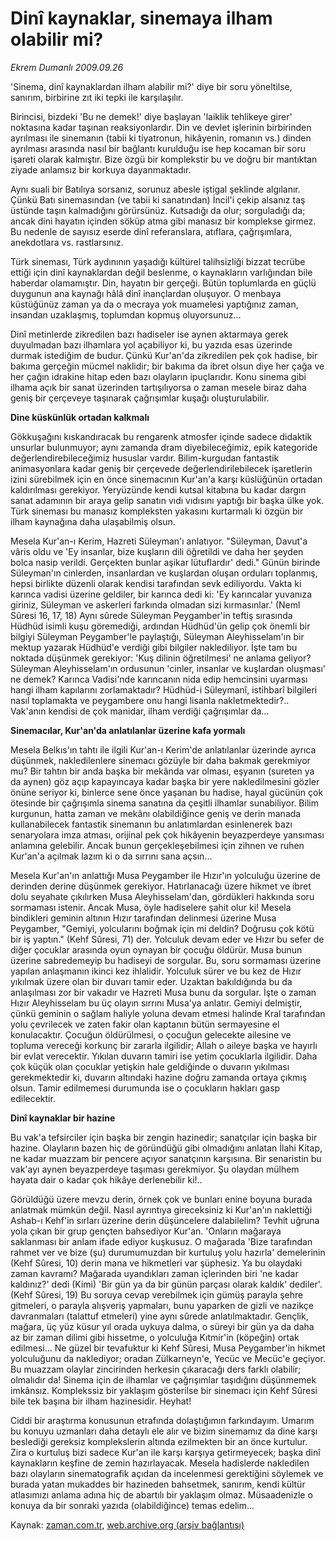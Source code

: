 # Dinî kaynaklar, sinemaya ilham olabilir mi?

*Ekrem Dumanlı 2009.09.26*

<tr><td class="metin" colspan="2" style="padding-top: 20px; padding-left: 5px; ">'Sinema, dinî kaynaklardan ilham alabilir mi?' diye bir soru yöneltilse, sanırım, birbirine zıt iki tepki ile karşılaşılır.</td></tr><tr><td class="metin" colspan="2" style="padding-top: 20px; padding-left: 5px; "><p>Birincisi, bizdeki 'Bu ne demek!' diye başlayan 'laiklik tehlikeye girer' noktasına kadar taşınan reaksiyonlardır. Din ve devlet işlerinin birbirinden ayrılması ile sinemanın (tabii ki tiyatronun, hikâyenin, romanın vs.) dinden ayrılması arasında nasıl bir bağlantı kurulduğu ise hep kocaman bir soru işareti olarak kalmıştır. Bize özgü bir komplekstir bu ve doğru bir mantıktan ziyade anlamsız bir korkuya dayanmaktadır.
<p>Aynı suali bir Batılıya sorsanız, sorunuz abesle iştigal şeklinde algılanır. Çünkü Batı sinemasından (ve tabii ki sanatından) İncil'i çekip alsanız taş üstünde taşın kalmadığını görürsünüz. Kutsadığı da olur; sorguladığı da; ancak dini hayatın içinden söküp atma gibi manasız bir komplekse girmez. Bu nedenle de sayısız eserde dinî referanslara, atıflara, çağrışımlara, anekdotlara vs. rastlarsınız.
<p>Türk sineması, Türk aydınının yaşadığı kültürel talihsizliği bizzat tecrübe ettiği için dinî kaynaklardan değil beslenme, o kaynakların varlığından bile haberdar olamamıştır. Din, hayatın bir gerçeği. Bütün toplumlarda en güçlü duygunun ana kaynağı hâlâ dinî inançlardan oluşuyor. O menbaya küstüğünüz zaman ya da o mecraya yok muamelesi yaptığınız zaman, insandan uzaklaşmış, toplumdan kopmuş oluyorsunuz...
<p>Dinî metinlerde zikredilen bazı hadiseler ise aynen aktarmaya gerek duyulmadan bazı ilhamlara yol açabiliyor ki, bu yazıda esas üzerinde durmak istediğim de budur. Çünkü Kur'an'da zikredilen pek çok hadise, bir bakıma gerçeğin mücmel naklidir; bir bakıma da ibret olsun diye her çağa ve her çağın idrakine hitap eden bazı olayların ipuçlarıdır. Konu sinema gibi ilhama açık bir sanat üzerinden tartışılıyorsa o zaman mesele biraz daha geniş bir çerçeveye taşınarak çağrışımlar kuşağı oluşturulabilir.
<p><b>Dine küskünlük ortadan kalkmalı</b>
<p>Gökkuşağını kıskandıracak bu rengarenk atmosfer içinde sadece didaktik unsurlar bulunmuyor; aynı zamanda dram diyebileceğimiz, epik kategoride değerlendirebileceğimiz hususlar vardır. Bilim-kurgudan fantastik animasyonlara kadar geniş bir çerçevede değerlendirilebilecek işaretlerin izini sürebilmek için en önce sinemacının Kur'an'a karşı küslüğünün ortadan kaldırılması gerekiyor. Yeryüzünde kendi kutsal kitabına bu kadar dargın sanat adamının bir araya gelip sanatın vıdı vıdısını yaptığı bir başka ülke yok. Türk sineması bu manasız kompleksten yakasını kurtarmalı ki özgün bir ilham kaynağına daha ulaşabilmiş olsun.
<p>Mesela Kur'an-ı Kerim, Hazreti Süleyman'ı anlatıyor. "Süleyman, Davut'a vâris oldu ve 'Ey insanlar, bize kuşların dili öğretildi ve daha her şeyden bolca nasip verildi. Gerçekten bunlar aşikar lütuflardır' dedi." Günün birinde Süleyman'ın cinlerden, insanlardan ve kuşlardan oluşan orduları toplanmış, hepsi birlikte düzenli olarak kendisi tarafından sevk ediliyordu. Vakta ki karınca vadisi üzerine geldiler, bir karınca dedi ki: 'Ey karıncalar yuvanıza giriniz, Süleyman ve askerleri farkında olmadan sizi kırmasınlar.' (Neml Sûresi 16, 17, 18) Aynı sûrede Süleyman Peygamber'in teftiş sırasında Hüdhüd isimli kuşu göremediği, ardından Hüdhüd'ün gelip çok önemli bir bilgiyi Süleyman Peygamber'le paylaştığı, Süleyman Aleyhisselam'ın bir mektup yazarak Hüdhüd'e verdiği gibi bilgiler naklediliyor. İşte tam bu noktada düşünmek gerekiyor: 'Kuş dilinin öğretilmesi' ne anlama geliyor? Süleyman Aleyhisselam'ın ordusunun 'cinler, insanlar ve kuşlardan oluşması' ne demek? Karınca Vadisi'nde karıncanın nida edip hemcinsini uyarması hangi ilham kapılarını zorlamaktadır? Hüdhüd-i Süleymanî, istihbarî bilgileri nasıl toplamakta ve peygambere onu hangi lisanla nakletmektedir?.. Vak'anın kendisi de çok manidar, ilham verdiği çağrışımlar da...
<p><b>Sinemacılar, Kur'an'da anlatılanlar üzerine kafa yormalı</b>
<p>Mesela Belkıs'ın tahtı ile ilgili Kur'an-ı Kerim'de anlatılanlar üzerinde ayrıca düşünmek, nakledilenlere sinemacı gözüyle bir daha bakmak gerekmiyor mu? Bir tahtın bir anda başka bir mekânda var olması, eşyanın (sureten ya da aynen) göz açıp kapayıncaya kadar başka bir yere nakledilmesini gözler önüne seriyor ki, binlerce sene önce yaşanan bu hadise, hayal gücünün çok ötesinde bir çağrışımla sinema sanatına da çeşitli ilhamlar sunabiliyor. Bilim kurgunun, hatta zaman ve mekânı olabildiğince geniş ve derin manada kullanabilecek fantastik sinemanın bu anlatımlardan esinlenerek bazı senaryolara imza atması, orijinal pek çok hikâyenin beyazperdeye yansıması anlamına gelebilir. Ancak bunun gerçekleşebilmesi için zihnen ve ruhen Kur'an'a açılmak lazım ki o da sırrını sana açsın...
<p>Mesela Kur'an'ın anlattığı Musa Peygamber ile Hızır'ın yolculuğu üzerine de derinden derine düşünmek gerekiyor. Hatırlanacağı üzere hikmet ve ibret dolu seyahate çıkılırken Musa Aleyhisselam'dan, gördükleri hakkında soru sormaması istenir. Ancak Musa, öyle hadiselere şahit olur ki! Mesela bindikleri geminin altının Hızır tarafından delinmesi üzerine Musa Peygamber, "Gemiyi, yolcularını boğmak için mi deldin? Doğrusu çok kötü bir iş yaptın." (Kehf Sûresi, 71) der. Yolculuk devam eder ve Hızır bu sefer de diğer çocuklar arasında oyun oynayan bir çocuğu öldürür. Musa bunun üzerine sabredemeyip bu hadiseyi de sorgular. Bu, soru sormaması üzerine yapılan anlaşmanın ikinci kez ihlalidir. Yolculuk sürer ve bu kez de Hızır yıkılmak üzere olan bir duvarı tamir eder. Uzaktan bakıldığında bu da anlaşılması zor bir vakadır ve Hazreti Musa bunu da sorgular. İşte o zaman Hızır Aleyhisselam bu üç olayın sırrını Musa'ya anlatır. Gemiyi delmiştir, çünkü geminin o sağlam haliyle yoluna devam etmesi halinde Kral tarafından yolu çevrilecek ve zaten fakir olan kaptanın bütün sermayesine el konulacaktır. Çocuğun öldürülmesi, o çocuğun gelecekte ailesine ve topluma vereceği korkunç bir zararla ilgilidir; Allah o aileye başka ve hayırlı bir evlat verecektir. Yıkılan duvarın tamiri ise yetim çocuklarla ilgilidir. Daha çok küçük olan çocuklar yetişkin hale geldiğinde o duvarın yıkılması gerekmektedir ki, duvarın altındaki hazine doğru zamanda ortaya çıkmış olsun. Tamir edilmemesi durumunda ise o çocukların hakları gasp edilecektir.
<p><b>Dinî kaynaklar bir hazine</b>
<p>Bu vak'a tefsirciler için başka bir zengin hazinedir; sanatçılar için başka bir hazine. Olayların bazen hiç de göründüğü gibi olmadığını anlatan İlahi Kitap, ne kadar muazzam bir pencere açıyor sanatçının karşısına. Bir senaristin bu vak'ayı aynen beyazperdeye taşıması gerekmiyor. Şu olaydan mülhem hayata dair o kadar çok hikâye derlenebilir ki!..
<p>Görüldüğü üzere mevzu derin, örnek çok ve bunları enine boyuna burada anlatmak mümkün değil. Nasıl ayrıntıya gireceksiniz ki Kur'an'ın naklettiği Ashab-ı Kehf'in sırları üzerine derin düşüncelere dalabilelim? Tevhit uğruna yola çıkan bir grup gençten bahsediyor Kur'an. 'Onların mağaraya saklanması bir anlam ifade ediyor kuşkusuz. O mağarada 'Bize tarafından rahmet ver ve bize (şu) durumumuzdan bir kurtuluş yolu hazırla' demelerinin (Kehf Sûresi, 10) derin mana ve hikmetleri var şüphesiz. Ya bu olaydaki zaman kavramı? Mağarada uyandıkları zaman içlerinden biri 'ne kadar kaldınız?' dedi (Kimi) 'Bir gün ya da bir günün parçası olarak kaldık' dediler'. (Kehf Sûresi, 19) Bu soruya cevap verebilmek için gümüş parayla şehre gitmeleri, o parayla alışveriş yapmaları, bunu yaparken de gizli ve nazikçe davranmaları (talattuf etmeleri) yine aynı sûrede anlatılmaktadır. Gençlik, mağara, üç yüz küsur yıl orada uykuya dalma, o süreyi bir gün ya da daha az bir zaman dilimi gibi hissetme, o yolculuğa Kıtmir'in (köpeğin) ortak edilmesi... Ne güzel bir tevafuktur ki Kehf Sûresi, Musa Peygamber'in hikmet yolculuğunu da naklediyor; oradan Zülkarneyn'e, Yecüc ve Mecüc'e geçiyor. Bu muazzam olaylar zincirinden herkesin çıkaracağı ders farklı olabilir; olmalıdır da! Sinema için de ilhamlar ve çağrışımlar taşıdığını düşünmemek imkânsız. Komplekssiz bir yaklaşım gösterilse bir sinemacı için Kehf Sûresi bile tek başına bir ilham hazinesidir. Heyhat!
<p>Ciddi bir araştırma konusunun etrafında dolaştığımın farkındayım. Umarım bu konuyu uzmanları daha detaylı ele alır ve bizim sinemamız da dine karşı beslediği gereksiz komplekslerin altında ezilmekten bir an önce kurtulur. Zira o kurtuluş bizi sadece Kur'an ile karşı karşıya getirmeyecek; başka dinî kaynakların keşfine de zemin hazırlayacak. Mesela hadislerde nakledilen bazı olayların sinematografik açıdan da incelenmesi gerektiğini söylemek ve burada yatan mukaddes bir hazineden bahsetmek, sanırım, kendi kültür atlasımızı anlama adına hiç de abartılı bir yaklaşım olmaz. Müsaadenizle o konuya da bir sonraki yazıda (olabildiğince) temas edelim...<br/></p></p></p></p></p></p></p></p></p></p></p></p></p></p></td></tr>

Kaynak: [zaman.com.tr](http://zaman.com.tr/yazar.do?yazino=896141), [web.archive.org (arşiv bağlantısı)](http://web.archive.org/web/20100110211451/http://www.zaman.com.tr:80/yazar.do?yazino=896141)
